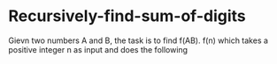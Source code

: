 # Recursively-find-sum-of-digits
Gievn two numbers A and B, the task is to find f(AB). f(n) which takes a positive integer n as input and does the following
